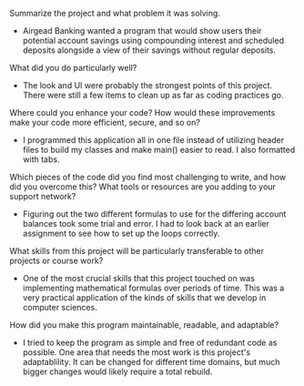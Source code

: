 Summarize the project and what problem it was solving.
- Airgead Banking wanted a program that would show users their potential account savings using compounding interest and scheduled deposits alongside a view of their savings without regular deposits.
  
What did you do particularly well?
- The look and UI were probably the strongest points of this project. There were still a few items to clean up as far as coding practices go.
  
Where could you enhance your code? How would these improvements make your code more efficient, secure, and so on?
- I programmed this application all in one file instead of utilizing header files to build my classes and make main() easier to read. I also formatted with tabs. 

Which pieces of the code did you find most challenging to write, and how did you overcome this? What tools or resources are you adding to your support network?
- Figuring out the two different formulas to use for the differing account balances took some trial and error. I had to look back at an earlier assignment to see how to set up the loops correctly. 

What skills from this project will be particularly transferable to other projects or course work?
- One of the most crucial skills that this project touched on was implementing mathematical formulas over periods of time. This was a very practical application of the kinds of skills that we develop in computer sciences.  

How did you make this program maintainable, readable, and adaptable?
- I tried to keep the program as simple and free of redundant code as possible. One area that needs the most work is this project's adaptablility. It can be changed for different time domains, but much bigger changes would likely require a total rebuild. 
